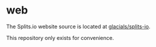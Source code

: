 # web
The Splits.io website source is located at [glacials/splits-io][1].

This repository only exists for convenience.

[1]: https://github.com/glacials/splits-io
